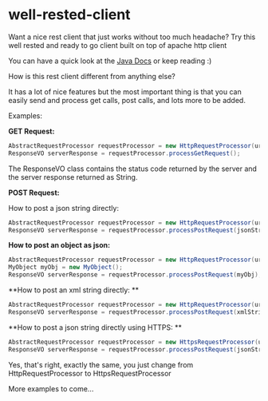 # well-rested-client

Want a nice rest client that just works without too much headache? 
Try this well rested and ready to go client built on top of apache http client

You can have a quick look at the [Java Docs](http://htmlpreview.github.io/?https://github.com/spauny/well-rested-client/blob/master/apidocs/index.html) or keep reading :)

How is this rest client different from anything else? 

It has a lot of nice features but the most important thing is that you can easily send and process get calls, post calls, and lots more to be added.

Examples:

**GET Request:**

``` java
AbstractRequestProcessor requestProcessor = new HttpRequestProcessor(urlString);
ResponseVO serverResponse = requestProcessor.processGetRequest();
```

The ResponseVO class contains the status code returned by the server and the server response returned as String.


**POST Request:**

How to post a json string directly: 

``` java
AbstractRequestProcessor requestProcessor = new HttpRequestProcessor(urlString);
ResponseVO serverResponse = requestProcessor.processPostRequest(jsonString);
```

**How to post an object as json:**

``` java
AbstractRequestProcessor requestProcessor = new HttpRequestProcessor(urlString);
MyObject myObj = new MyObject();
ResponseVO serverResponse = requestProcessor.processPostRequest(myObj);
```

**How to post an xml string directly: **

``` java
AbstractRequestProcessor requestProcessor = new HttpRequestProcessor(urlString);
ResponseVO serverResponse = requestProcessor.processPostRequest(xmlString, ContentType.APPLICATION_XML);
```

**How to post a json string directly using HTTPS: **

``` java
AbstractRequestProcessor requestProcessor = new HttpsRequestProcessor(urlString);
ResponseVO serverResponse = requestProcessor.processPostRequest(jsonString);
```

Yes, that's right, exactly the same, you just change from HttpRequestProcessor to HttpsRequestProcessor 

More examples to come...
